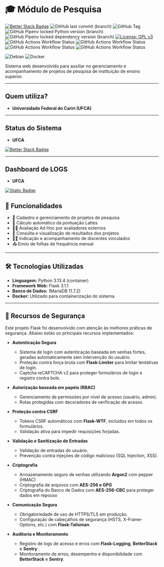 # 🎓 Módulo de Pesquisa

[![Better Stack Badge](https://uptime.betterstack.com/status-badges/v1/monitor/1z0ga.svg)](https://yoko.betteruptime.com/pt)
![GitHub last commit (branch)](https://img.shields.io/github/last-commit/rafaelperazzo/moduloPesquisaPRPI/python3)
![GitHub Tag](https://img.shields.io/github/v/tag/rafaelperazzo/moduloPesquisaPRPI)
![GitHub Pipenv locked Python version (branch)](https://img.shields.io/github/pipenv/locked/python-version/rafaelperazzo/moduloPesquisaPRPI/python3?label=Python)
![GitHub Pipenv locked dependency version (branch)](https://img.shields.io/github/pipenv/locked/dependency-version/rafaelperazzo/moduloPesquisaPRPI/flask/python3)
[![License: GPL v3](https://img.shields.io/badge/License-GPLv3-blue.svg)](https://www.gnu.org/licenses/gpl-3.0)
![GitHub Actions Workflow Status](https://img.shields.io/github/actions/workflow/status/rafaelperazzo/moduloPesquisaPRPI/update.yml?label=Update)
![GitHub Actions Workflow Status](https://img.shields.io/github/actions/workflow/status/rafaelperazzo/moduloPesquisaPRPI/backup.yml?label=Backup)
![GitHub Actions Workflow Status](https://img.shields.io/github/actions/workflow/status/rafaelperazzo/moduloPesquisaPRPI/frequencia.yml?label=Frequ%C3%AAncia)
![GitHub Actions Workflow Status](https://img.shields.io/github/actions/workflow/status/rafaelperazzo/moduloPesquisaPRPI/avaliacao.yml?label=Avalia%C3%A7%C3%A3o)

![Debian](https://img.shields.io/badge/Debian-D70A53?style=for-the-badge&logo=debian&logoColor=white)
![Docker](https://img.shields.io/badge/docker-%230db7ed.svg?style=for-the-badge&logo=docker&logoColor=white)

Sistema web desenvolvido para auxiliar no gerenciamento e acompanhamento de projetos de pesquisa de instituição de ensino superior.

---

## Quem utiliza?

- **Universidade Federal do Cariri (UFCA)**

---

## Status do Sistema

- **UFCA**

[![Better Stack Badge](https://uptime.betterstack.com/status-badges/v1/monitor/1z0ga.svg)](https://yoko.betteruptime.com/pt)

---

## Dashboard de LOGS

- **UFCA**

[![Static Badge](https://img.shields.io/badge/Dashboard%20-%20LOGS%20-%20blue)](https://telemetry.betterstack.com/dashboards/5Y3xD2)

## 📌 Funcionalidades

- 📁 Cadastro e gerenciamento de projetos de pesquisa
- 🧮 Cálculo automático da pontuação Lattes
- 🧑‍⚖️ Avaliação Ad Hoc por avaliadores externos
- 🧾 Consulta e visualização de resultados dos projetos
- 👨‍🎓 Indicação e acompanhamento de discentes vinculados
- 📤 Envio de folhas de frequência mensal

---

## 🛠️ Tecnologias Utilizadas

- **Linguagem:** Python 3.13.4 (container)
- **Framework Web:** Flask  3.1.1
- **Banco de Dados:** (MariaDB 11.7.2)
- **Docker:** Utilizado para containerização do sistema

---

## 🔐 Recursos de Segurança

Este projeto Flask foi desenvolvido com atenção às melhores práticas de segurança. Abaixo estão os principais recursos implementados:

- **Autenticação Segura**
  - Sistema de login com autenticação baseada em senhas fortes, geradas automaticamente sem intervenção do usuário.
  - Proteção contra força bruta com **Flask-Limiter** para limitar tentativas de login.
  - Captcha reCAPTCHA v2 para proteger formulários de login e registro contra bots.

- **Autorização baseada em papéis (RBAC)**
  - Gerenciamento de permissões por nível de acesso (usuário, admin).
  - Rotas protegidas com decoradores de verificação de acesso.

- **Proteção contra CSRF**
  - Tokens CSRF automáticos com **Flask-WTF**, incluídos em todos os formulários.
  - Validação ativa para impedir requisições forjadas.

- **Validação e Sanitização de Entradas**
  - Validação de entradas do usuário.
  - Prevenção contra injeções de código malicioso (SQL Injection, XSS).

- **Criptografia**
  - Armazenamento seguro de senhas utilizando **Argon2** com pepper (HMAC)
  - Criptografia de arquivos com **AES-256 e GPG**
  - Criptografia do Banco de Dados com **AES-256-CBC** para proteger dados em repouso

- **Comunicação Segura**
  - Obrigatoriedade de uso de HTTPS/TLS em produção.
  - Configuração de cabeçalhos de segurança (HSTS, X-Frame-Options, etc.) com **Flask-Talisman**.

- **Auditoria e Monitoramento**
  - Registro de logs de acesso e erros com **Flask-Logging**, **BetterStack** e **Sentry** .
  - Monitoramento de erros, desempenho e disponibilidade com **BetterStack** e **Sentry**.
  